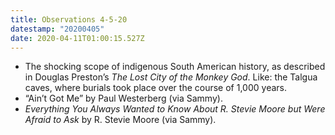 ```yaml
---
title: Observations 4-5-20
datestamp: "20200405"
date: 2020-04-11T01:00:15.527Z
---
```

- The shocking scope of indigenous South American history, as described in Douglas Preston’s *The Lost City of the Monkey God*. Like: the Talgua caves, where burials took place over the course of 1,000 years.
- “Ain’t Got Me” by Paul Westerberg (via Sammy).
- *Everything You Always Wanted to Know About R. Stevie Moore but Were Afraid to Ask* by R. Stevie Moore (via Sammy).